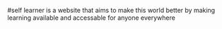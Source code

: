  #self learner is a website that aims to make this world better by making learning available and accessable for anyone everywhere
